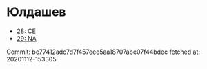 # Юлдашев
- [28: CE](28.md)
- [29: NA](29.md)

Commit: be77412adc7d7f457eee5aa18707abe07f44bdec
 fetched at: 20201112-153305
